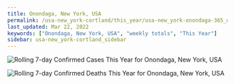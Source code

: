```yaml
---
title: Onondaga, New York, USA
permalink: /usa-new_york-cortland/this_year/usa-new_york-onondaga-365_days.html
last_updated: Mar 22, 2022
keywords: ["Onondaga, New York, USA", "weekly totals", "This Year"]
sidebar: usa-new_york-cortland_sidebar
---
```


![Rolling 7-day Confirmed Cases This Year for Onondaga, New York, USA](/covid_tracker/images/graphs/usa-new_york-onondaga-rolling_7_days_confirmed-365_days_graph.png)

![Rolling 7-day Confirmed Deaths This Year for Onondaga, New York, USA](/covid_tracker/images/graphs/usa-new_york-onondaga-rolling_7_days_deaths-365_days_graph.png)
